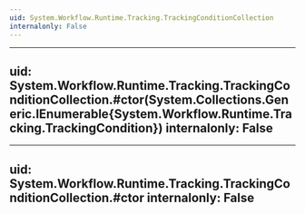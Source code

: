 ```yaml
---
uid: System.Workflow.Runtime.Tracking.TrackingConditionCollection
internalonly: False
---
```


---
uid: System.Workflow.Runtime.Tracking.TrackingConditionCollection.#ctor(System.Collections.Generic.IEnumerable{System.Workflow.Runtime.Tracking.TrackingCondition})
internalonly: False
---

---
uid: System.Workflow.Runtime.Tracking.TrackingConditionCollection.#ctor
internalonly: False
---
